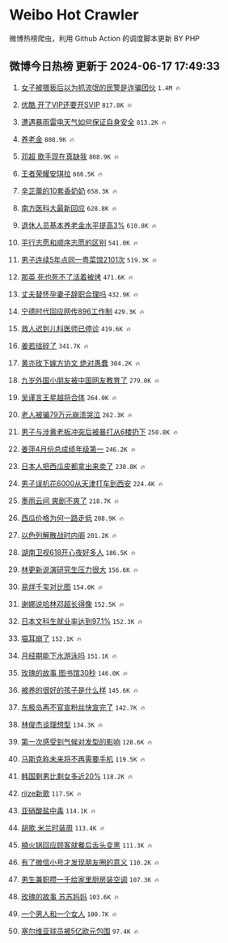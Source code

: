 # Weibo Hot Crawler 



微博热榜爬虫，利用 Github Action 的调度脚本更新 BY PHP 


## 微博今日热榜 更新于 2024-06-17 17:49:33 
1. [女子被猥亵后以为抓流氓的民警是诈骗团伙](https://s.weibo.com/weibo?q=%23%E5%A5%B3%E5%AD%90%E8%A2%AB%E7%8C%A5%E4%BA%B5%E5%90%8E%E4%BB%A5%E4%B8%BA%E6%8A%93%E6%B5%81%E6%B0%93%E7%9A%84%E6%B0%91%E8%AD%A6%E6%98%AF%E8%AF%88%E9%AA%97%E5%9B%A2%E4%BC%99%23&t=31&band_rank=1&Refer=top) `1.4M 🔥` 

1. [优酷 开了VIP还要开SVIP](https://s.weibo.com/weibo?q=%E4%BC%98%E9%85%B7%20%E5%BC%80%E4%BA%86VIP%E8%BF%98%E8%A6%81%E5%BC%80SVIP&t=31&band_rank=2&Refer=top) `817.8K 🔥` 

1. [遭遇暴雨雷电天气如何保证自身安全](https://s.weibo.com/weibo?q=%23%E9%81%AD%E9%81%87%E6%9A%B4%E9%9B%A8%E9%9B%B7%E7%94%B5%E5%A4%A9%E6%B0%94%E5%A6%82%E4%BD%95%E4%BF%9D%E8%AF%81%E8%87%AA%E8%BA%AB%E5%AE%89%E5%85%A8%23&t=31&band_rank=3&Refer=top) `813.2K 🔥` 

1. [养老金](https://s.weibo.com/weibo?q=%E5%85%BB%E8%80%81%E9%87%91&t=31&band_rank=4&Refer=top) `808.9K 🔥` 

1. [邓超 歌手现在真缺我](https://s.weibo.com/weibo?q=%E9%82%93%E8%B6%85%20%E6%AD%8C%E6%89%8B%E7%8E%B0%E5%9C%A8%E7%9C%9F%E7%BC%BA%E6%88%91&t=31&band_rank=5&Refer=top) `808.9K 🔥` 

1. [王者荣耀安琪拉](https://s.weibo.com/weibo?q=%E7%8E%8B%E8%80%85%E8%8D%A3%E8%80%80%E5%AE%89%E7%90%AA%E6%8B%89&t=31&band_rank=6&Refer=top) `666.5K 🔥` 

1. [辛芷蕾的10套香奶奶](https://s.weibo.com/weibo?q=%E8%BE%9B%E8%8A%B7%E8%95%BE%E7%9A%8410%E5%A5%97%E9%A6%99%E5%A5%B6%E5%A5%B6&t=31&band_rank=7&Refer=top) `658.3K 🔥` 

1. [南方医科大最新回应](https://s.weibo.com/weibo?q=%23%E5%8D%97%E6%96%B9%E5%8C%BB%E7%A7%91%E5%A4%A7%E6%9C%80%E6%96%B0%E5%9B%9E%E5%BA%94%23&t=31&band_rank=8&Refer=top) `628.8K 🔥` 

1. [退休人员基本养老金水平提高3%](https://s.weibo.com/weibo?q=%23%E9%80%80%E4%BC%91%E4%BA%BA%E5%91%98%E5%9F%BA%E6%9C%AC%E5%85%BB%E8%80%81%E9%87%91%E6%B0%B4%E5%B9%B3%E6%8F%90%E9%AB%983%25%23&t=31&band_rank=9&Refer=top) `610.8K 🔥` 

1. [平行志愿和顺序志愿的区别](https://s.weibo.com/weibo?q=%23%E5%B9%B3%E8%A1%8C%E5%BF%97%E6%84%BF%E5%92%8C%E9%A1%BA%E5%BA%8F%E5%BF%97%E6%84%BF%E7%9A%84%E5%8C%BA%E5%88%AB%23&t=31&band_rank=10&Refer=top) `541.0K 🔥` 

1. [男子连续5年点同一粤菜馆2101次](https://s.weibo.com/weibo?q=%23%E7%94%B7%E5%AD%90%E8%BF%9E%E7%BB%AD5%E5%B9%B4%E7%82%B9%E5%90%8C%E4%B8%80%E7%B2%A4%E8%8F%9C%E9%A6%862101%E6%AC%A1%23&t=31&band_rank=11&Refer=top) `519.3K 🔥` 

1. [那英 死也死不了活着被烤](https://s.weibo.com/weibo?q=%E9%82%A3%E8%8B%B1%20%E6%AD%BB%E4%B9%9F%E6%AD%BB%E4%B8%8D%E4%BA%86%E6%B4%BB%E7%9D%80%E8%A2%AB%E7%83%A4&t=31&band_rank=12&Refer=top) `471.6K 🔥` 

1. [丈夫替怀孕妻子辞职合理吗](https://s.weibo.com/weibo?q=%E4%B8%88%E5%A4%AB%E6%9B%BF%E6%80%80%E5%AD%95%E5%A6%BB%E5%AD%90%E8%BE%9E%E8%81%8C%E5%90%88%E7%90%86%E5%90%97&t=31&band_rank=13&Refer=top) `432.9K 🔥` 

1. [宁德时代回应网传896工作制](https://s.weibo.com/weibo?q=%23%E5%AE%81%E5%BE%B7%E6%97%B6%E4%BB%A3%E5%9B%9E%E5%BA%94%E7%BD%91%E4%BC%A0896%E5%B7%A5%E4%BD%9C%E5%88%B6%23&t=31&band_rank=14&Refer=top) `429.3K 🔥` 

1. [救人迟到儿科医师已停诊](https://s.weibo.com/weibo?q=%23%E6%95%91%E4%BA%BA%E8%BF%9F%E5%88%B0%E5%84%BF%E7%A7%91%E5%8C%BB%E5%B8%88%E5%B7%B2%E5%81%9C%E8%AF%8A%23&t=31&band_rank=15&Refer=top) `419.6K 🔥` 

1. [姜若瑶碎了](https://s.weibo.com/weibo?q=%23%E5%A7%9C%E8%8B%A5%E7%91%B6%E7%A2%8E%E4%BA%86%23&t=31&band_rank=16&Refer=top) `341.7K 🔥` 

1. [黄亦玫下嫁方协文 绝对愚蠢](https://s.weibo.com/weibo?q=%E9%BB%84%E4%BA%A6%E7%8E%AB%E4%B8%8B%E5%AB%81%E6%96%B9%E5%8D%8F%E6%96%87%20%E7%BB%9D%E5%AF%B9%E6%84%9A%E8%A0%A2&t=31&band_rank=17&Refer=top) `304.2K 🔥` 

1. [九岁外国小朋友被中国网友教育了](https://s.weibo.com/weibo?q=%23%E4%B9%9D%E5%B2%81%E5%A4%96%E5%9B%BD%E5%B0%8F%E6%9C%8B%E5%8F%8B%E8%A2%AB%E4%B8%AD%E5%9B%BD%E7%BD%91%E5%8F%8B%E6%95%99%E8%82%B2%E4%BA%86%23&t=31&band_rank=18&Refer=top) `279.0K 🔥` 

1. [吴谨言王星越将合体](https://s.weibo.com/weibo?q=%23%E5%90%B4%E8%B0%A8%E8%A8%80%E7%8E%8B%E6%98%9F%E8%B6%8A%E5%B0%86%E5%90%88%E4%BD%93%23&t=31&band_rank=19&Refer=top) `264.0K 🔥` 

1. [老人被骗79万元崩溃哭泣](https://s.weibo.com/weibo?q=%23%E8%80%81%E4%BA%BA%E8%A2%AB%E9%AA%9779%E4%B8%87%E5%85%83%E5%B4%A9%E6%BA%83%E5%93%AD%E6%B3%A3%23&t=31&band_rank=20&Refer=top) `262.3K 🔥` 

1. [男子与涉黄老板冲突后被暴打从6楼扔下](https://s.weibo.com/weibo?q=%23%E7%94%B7%E5%AD%90%E4%B8%8E%E6%B6%89%E9%BB%84%E8%80%81%E6%9D%BF%E5%86%B2%E7%AA%81%E5%90%8E%E8%A2%AB%E6%9A%B4%E6%89%93%E4%BB%8E6%E6%A5%BC%E6%89%94%E4%B8%8B%23&t=31&band_rank=21&Refer=top) `250.8K 🔥` 

1. [姜萍4月份总成绩年级第一](https://s.weibo.com/weibo?q=%23%E5%A7%9C%E8%90%8D4%E6%9C%88%E4%BB%BD%E6%80%BB%E6%88%90%E7%BB%A9%E5%B9%B4%E7%BA%A7%E7%AC%AC%E4%B8%80%23&t=31&band_rank=22&Refer=top) `246.2K 🔥` 

1. [日本人把西瓜皮都拿出来卖了](https://s.weibo.com/weibo?q=%23%E6%97%A5%E6%9C%AC%E4%BA%BA%E6%8A%8A%E8%A5%BF%E7%93%9C%E7%9A%AE%E9%83%BD%E6%8B%BF%E5%87%BA%E6%9D%A5%E5%8D%96%E4%BA%86%23&t=31&band_rank=23&Refer=top) `230.8K 🔥` 

1. [男子误机花6000从天津打车到西安](https://s.weibo.com/weibo?q=%23%E7%94%B7%E5%AD%90%E8%AF%AF%E6%9C%BA%E8%8A%B16000%E4%BB%8E%E5%A4%A9%E6%B4%A5%E6%89%93%E8%BD%A6%E5%88%B0%E8%A5%BF%E5%AE%89%23&t=31&band_rank=24&Refer=top) `224.4K 🔥` 

1. [墨雨云间 爽剧不爽了](https://s.weibo.com/weibo?q=%E5%A2%A8%E9%9B%A8%E4%BA%91%E9%97%B4%20%E7%88%BD%E5%89%A7%E4%B8%8D%E7%88%BD%E4%BA%86&t=31&band_rank=25&Refer=top) `218.7K 🔥` 

1. [西瓜价格为何一路走低](https://s.weibo.com/weibo?q=%23%E8%A5%BF%E7%93%9C%E4%BB%B7%E6%A0%BC%E4%B8%BA%E4%BD%95%E4%B8%80%E8%B7%AF%E8%B5%B0%E4%BD%8E%23&t=31&band_rank=26&Refer=top) `208.9K 🔥` 

1. [以色列解散战时内阁](https://s.weibo.com/weibo?q=%23%E4%BB%A5%E8%89%B2%E5%88%97%E8%A7%A3%E6%95%A3%E6%88%98%E6%97%B6%E5%86%85%E9%98%81%23&t=31&band_rank=27&Refer=top) `201.2K 🔥` 

1. [湖南卫视618开心夜好多人](https://s.weibo.com/weibo?q=%E6%B9%96%E5%8D%97%E5%8D%AB%E8%A7%86618%E5%BC%80%E5%BF%83%E5%A4%9C%E5%A5%BD%E5%A4%9A%E4%BA%BA&t=31&band_rank=28&Refer=top) `186.5K 🔥` 

1. [林更新说演研究生压力很大](https://s.weibo.com/weibo?q=%23%E6%9E%97%E6%9B%B4%E6%96%B0%E8%AF%B4%E6%BC%94%E7%A0%94%E7%A9%B6%E7%94%9F%E5%8E%8B%E5%8A%9B%E5%BE%88%E5%A4%A7%23&t=31&band_rank=29&Refer=top) `156.6K 🔥` 

1. [易烊千玺对比图](https://s.weibo.com/weibo?q=%E6%98%93%E7%83%8A%E5%8D%83%E7%8E%BA%E5%AF%B9%E6%AF%94%E5%9B%BE&t=31&band_rank=30&Refer=top) `154.0K 🔥` 

1. [谢娜说哈林邓超长得像](https://s.weibo.com/weibo?q=%23%E8%B0%A2%E5%A8%9C%E8%AF%B4%E5%93%88%E6%9E%97%E9%82%93%E8%B6%85%E9%95%BF%E5%BE%97%E5%83%8F%23&t=31&band_rank=31&Refer=top) `152.5K 🔥` 

1. [日本文科生就业率达到97.1%](https://s.weibo.com/weibo?q=%23%E6%97%A5%E6%9C%AC%E6%96%87%E7%A7%91%E7%94%9F%E5%B0%B1%E4%B8%9A%E7%8E%87%E8%BE%BE%E5%88%B097.1%25%23&t=31&band_rank=32&Refer=top) `152.3K 🔥` 

1. [猫耳崩了](https://s.weibo.com/weibo?q=%E7%8C%AB%E8%80%B3%E5%B4%A9%E4%BA%86&t=31&band_rank=33&Refer=top) `152.1K 🔥` 

1. [月经期能下水游泳吗](https://s.weibo.com/weibo?q=%23%E6%9C%88%E7%BB%8F%E6%9C%9F%E8%83%BD%E4%B8%8B%E6%B0%B4%E6%B8%B8%E6%B3%B3%E5%90%97%23&t=31&band_rank=34&Refer=top) `151.1K 🔥` 

1. [玫瑰的故事 图书馆30秒](https://s.weibo.com/weibo?q=%E7%8E%AB%E7%91%B0%E7%9A%84%E6%95%85%E4%BA%8B%20%E5%9B%BE%E4%B9%A6%E9%A6%8630%E7%A7%92&t=31&band_rank=35&Refer=top) `146.0K 🔥` 

1. [被养的很好的孩子是什么样](https://s.weibo.com/weibo?q=%23%E8%A2%AB%E5%85%BB%E7%9A%84%E5%BE%88%E5%A5%BD%E7%9A%84%E5%AD%A9%E5%AD%90%E6%98%AF%E4%BB%80%E4%B9%88%E6%A0%B7%23&t=31&band_rank=36&Refer=top) `145.6K 🔥` 

1. [东极岛再不官宣粉丝快宣完了](https://s.weibo.com/weibo?q=%E4%B8%9C%E6%9E%81%E5%B2%9B%E5%86%8D%E4%B8%8D%E5%AE%98%E5%AE%A3%E7%B2%89%E4%B8%9D%E5%BF%AB%E5%AE%A3%E5%AE%8C%E4%BA%86&t=31&band_rank=37&Refer=top) `142.7K 🔥` 

1. [林俊杰谈理想型](https://s.weibo.com/weibo?q=%23%E6%9E%97%E4%BF%8A%E6%9D%B0%E8%B0%88%E7%90%86%E6%83%B3%E5%9E%8B%23&t=31&band_rank=38&Refer=top) `134.3K 🔥` 

1. [第一次感受到气候对发型的影响](https://s.weibo.com/weibo?q=%23%E7%AC%AC%E4%B8%80%E6%AC%A1%E6%84%9F%E5%8F%97%E5%88%B0%E6%B0%94%E5%80%99%E5%AF%B9%E5%8F%91%E5%9E%8B%E7%9A%84%E5%BD%B1%E5%93%8D%23&t=31&band_rank=39&Refer=top) `128.6K 🔥` 

1. [马斯克称未来将不再需要手机](https://s.weibo.com/weibo?q=%23%E9%A9%AC%E6%96%AF%E5%85%8B%E7%A7%B0%E6%9C%AA%E6%9D%A5%E5%B0%86%E4%B8%8D%E5%86%8D%E9%9C%80%E8%A6%81%E6%89%8B%E6%9C%BA%23&t=31&band_rank=40&Refer=top) `119.5K 🔥` 

1. [韩国剩男比剩女多近20%](https://s.weibo.com/weibo?q=%23%E9%9F%A9%E5%9B%BD%E5%89%A9%E7%94%B7%E6%AF%94%E5%89%A9%E5%A5%B3%E5%A4%9A%E8%BF%9120%25%23&t=31&band_rank=41&Refer=top) `118.2K 🔥` 

1. [riize新歌](https://s.weibo.com/weibo?q=riize%E6%96%B0%E6%AD%8C&t=31&band_rank=42&Refer=top) `117.5K 🔥` 

1. [亚硝酸盐中毒](https://s.weibo.com/weibo?q=%E4%BA%9A%E7%A1%9D%E9%85%B8%E7%9B%90%E4%B8%AD%E6%AF%92&t=31&band_rank=43&Refer=top) `114.1K 🔥` 

1. [胡歌 米兰时装周](https://s.weibo.com/weibo?q=%E8%83%A1%E6%AD%8C%20%E7%B1%B3%E5%85%B0%E6%97%B6%E8%A3%85%E5%91%A8&t=31&band_rank=44&Refer=top) `113.4K 🔥` 

1. [楠火锅回应顾客就餐后舌头变黑](https://s.weibo.com/weibo?q=%23%E6%A5%A0%E7%81%AB%E9%94%85%E5%9B%9E%E5%BA%94%E9%A1%BE%E5%AE%A2%E5%B0%B1%E9%A4%90%E5%90%8E%E8%88%8C%E5%A4%B4%E5%8F%98%E9%BB%91%23&t=31&band_rank=45&Refer=top) `111.3K 🔥` 

1. [有了微信小号才发现朋友圈的意义](https://s.weibo.com/weibo?q=%23%E6%9C%89%E4%BA%86%E5%BE%AE%E4%BF%A1%E5%B0%8F%E5%8F%B7%E6%89%8D%E5%8F%91%E7%8E%B0%E6%9C%8B%E5%8F%8B%E5%9C%88%E7%9A%84%E6%84%8F%E4%B9%89%23&t=31&band_rank=46&Refer=top) `110.2K 🔥` 

1. [男生兼职攒一千给家里厨房装空调](https://s.weibo.com/weibo?q=%23%E7%94%B7%E7%94%9F%E5%85%BC%E8%81%8C%E6%94%92%E4%B8%80%E5%8D%83%E7%BB%99%E5%AE%B6%E9%87%8C%E5%8E%A8%E6%88%BF%E8%A3%85%E7%A9%BA%E8%B0%83%23&t=31&band_rank=47&Refer=top) `107.3K 🔥` 

1. [玫瑰的故事 苏苏妈妈](https://s.weibo.com/weibo?q=%E7%8E%AB%E7%91%B0%E7%9A%84%E6%95%85%E4%BA%8B%20%E8%8B%8F%E8%8B%8F%E5%A6%88%E5%A6%88&t=31&band_rank=48&Refer=top) `103.6K 🔥` 

1. [一个男人和一个女人](https://s.weibo.com/weibo?q=%E4%B8%80%E4%B8%AA%E7%94%B7%E4%BA%BA%E5%92%8C%E4%B8%80%E4%B8%AA%E5%A5%B3%E4%BA%BA&t=31&band_rank=49&Refer=top) `100.7K 🔥` 

1. [塞尔维亚球员被5亿欧元包围](https://s.weibo.com/weibo?q=%23%E5%A1%9E%E5%B0%94%E7%BB%B4%E4%BA%9A%E7%90%83%E5%91%98%E8%A2%AB5%E4%BA%BF%E6%AC%A7%E5%85%83%E5%8C%85%E5%9B%B4%23&t=31&band_rank=50&Refer=top) `97.4K 🔥` 

